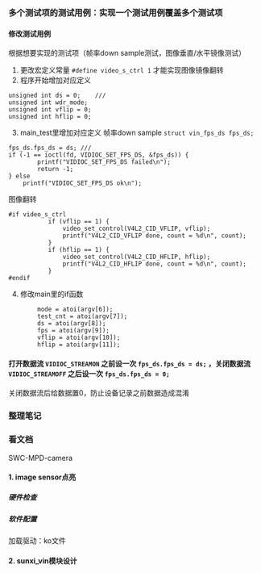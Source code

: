 ### 多个测试项的测试用例：实现一个测试用例覆盖多个测试项  
#### 修改测试用例  
根据想要实现的测试项（帧率down sample测试，图像垂直/水平镜像测试）  
1. 更改宏定义常量 `#define video_s_ctrl 1` 才能实现图像镜像翻转  
2. 程序开始增加对应定义  
```unsigned int fps = 30;
unsigned int ds = 0;	///
unsigned int wdr_mode;
unsigned int vflip = 0;
unsigned int hflip = 0;
```  
3. main_test里增加对应定义 
帧率down sample
`struct vin_fps_ds fps_ds;`
```	
fps_ds.fps_ds = ds;	///
if (-1 == ioctl(fd, VIDIOC_SET_FPS_DS, &fps_ds)) {
		printf("VIDIOC_SET_FPS_DS failed\n");
		return -1;
} else
    printf("VIDIOC_SET_FPS_DS ok\n");
 ```
 图像翻转
 ```
 #if video_s_ctrl
			if (vflip == 1) {
				video_set_control(V4L2_CID_VFLIP, vflip);
				printf("V4L2_CID_VFLIP done, count = %d\n", count);
			}
			if (hflip == 1) {
				video_set_control(V4L2_CID_HFLIP, hflip);
				printf("V4L2_CID_HFLIP done, count = %d\n", count);
			}
#endif
```
4. 修改main里的if函数
```
		mode = atoi(argv[6]);
		test_cnt = atoi(argv[7]);
		ds = atoi(argv[8]);	
		fps = atoi(argv[9]);
		vflip = atoi(argv[10]);
		hflip = atoi(argv[11]);
```  

#### 打开数据流 `VIDIOC_STREAMON` 之前设一次 `fps_ds.fps_ds = ds;` ，关闭数据流 `VIDIOC_STREAMOFF` 之后设一次 `fps_ds.fps_ds = 0;`
关闭数据流后给数据置0，防止设备记录之前数据造成混淆  


### 整理笔记  


### 看文档  
SWC-MPD-camera
#### 1. image sensor点亮
##### 硬件检查  
##### 软件配置  
加载驱动：ko文件  


#### 2. sunxi_vin模块设计
